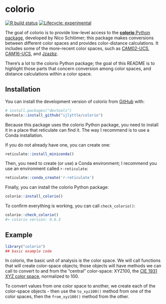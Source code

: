 
<!-- README.md is generated from README.Rmd. Please edit that file -->

# colorio

<!-- badges: start -->

[![R build
status](https://github.com/ijlyttle/colorio/workflows/R-CMD-check/badge.svg)](https://github.com/ijlyttle/colorio/actions)
[![Lifecycle:
experimental](https://img.shields.io/badge/lifecycle-experimental-orange.svg)](https://www.tidyverse.org/lifecycle/#experimental)
<!-- badges: end -->

The goal of colorio is to provide low-level access to the [**colorio**
Python package](https://github.com/nschloe/colorio), developed by Nico
Schlömer; this package makes conversions between different color spaces
and provides color-distance calculations. It includes some of the
more-recent color spaces, such as
[CAM02-UCS](https://en.wikipedia.org/wiki/CIECAM02),
[CAM16-UCS](https://en.wikipedia.org/wiki/Color_appearance_model#CAM16),
and [Jzazbz](https://doi.org/10.1364/OE.25.015131).

There’s a lot to the colorio Python package; the goal of this README is
to highlight those parts that concern conversion among color spaces, and
distance calculations within a color space.

## Installation

You can install the development version of colorio from
[GitHub](https://github.com/) with:

``` r
# install.packages("devtools")
devtools::install_github("ijlyttle/colorio")
```

Because this package uses the colorio Python package, you need to
install it in a place that reticulate can find it. The way I recommend
is to use a Conda installation.

If you do not already have one, you can create one:

``` r
reticulate::install_miniconda()
```

Then, you need to create (or use) a Conda environment; I recommend you
use an environment called `r-reticulate`:

``` r
reticulate::conda_create('r-reticulate')
```

Finally, you can install the colorio Python package:

``` r
colorio::install_colorio()
```

To confirm everything is working, you can call `check_colorio()`:

``` r
colorio::check_colorio()
#> colorio version: 0.6.3
```

## Example

``` r
library("colorio")
## basic example code
```

In colorio, the basic unit of analysis is the color space. We will call
functions that will create color-space objects; those objects will have
methods we can call to convert to and from the “central” color-space:
XYZ100, the [CIE 1931 XYZ color
space](https://en.wikipedia.org/wiki/CIE_1931_color_space), normalized
to 100.

To convert values from one color space to another, we create each of the
color-space objects - then use the `to_xyz100()` method from one of the
color spaces, then the `from_xyz100()` method from the other.

